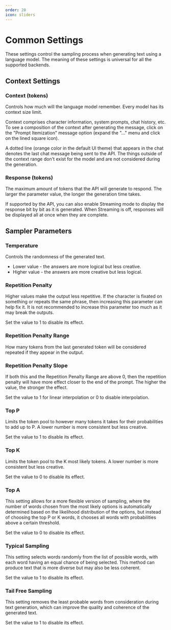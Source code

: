 ```yaml
---
order: 20
icon: sliders
---
```


# Common Settings

These settings control the sampling process when generating text using a language model. The meaning of these settings is universal for all the supported backends.

## Context Settings

### Context (tokens)

Controls how much will the language model remember. Every model has its context size limit.

Context comprises character information, system prompts, chat history, etc.
To see a composition of the context after generating the message, click on the "Prompt Itemization" message option (expand the "..." menu and click on the lined square icon).

A dotted line (orange color in the default UI theme) that appears in the chat denotes the last chat message being sent to the API.
The things outside of the context range don't exist for the model and are not considered during the generation.

### Response (tokens)

The maximum amount of tokens that the API will generate to respond. The larger the parameter value, the longer the generation time takes. 

If supported by the API, you can also enable Streaming mode to display the response bit by bit as it is generated.
When Streaming is off, responses will be displayed all at once when they are complete.

## Sampler Parameters

### Temperature

Controls the randomness of the generated text. 

* Lower value - the answers are more logical but less creative.
* Higher value - the answers are more creative but less logical.

### Repetition Penalty

Higher values make the output less repetitive.
If the character is fixated on something or repeats the same phrase, then increasing this parameter can help fix it.
It is not recommended to increase this parameter too much as it may break the outputs.

Set the value to 1 to disable its effect.

### Repetition Penalty Range

How many tokens from the last generated token will be considered repeated if they appear in the output.

### Repetition Penalty Slope

If both this and the Repetition Penalty Range are above 0, then the repetition penalty will have more effect closer to the end of the prompt. The higher the value, the stronger the effect.

Set the value to 1 for linear interpolation or 0 to disable interpolation.

### Top P

Limits the token pool to however many tokens it takes for their probabilities to add up to P. A lower number is more consistent but less creative.

Set the value to 1 to disable its effect.

### Top K

Limits the token pool to the K most likely tokens. A lower number is more consistent but less creative.

Set the value to 0 to disable its effect.

### Top A

This setting allows for a more flexible version of sampling, where the number of words chosen from the most likely options is automatically determined based on the likelihood distribution of the options, but instead of choosing the top P or K words, it chooses all words with probabilities above a certain threshold.

Set the value to 0 to disable its effect.

### Typical Sampling

This setting selects words randomly from the list of possible words, with each word having an equal chance of being selected. This method can produce text that is more diverse but may also be less coherent.

Set the value to 1 to disable its effect.

### Tail Free Sampling

This setting removes the least probable words from consideration during text generation, which can improve the quality and coherence of the generated text.

Set the value to 1 to disable its effect.

